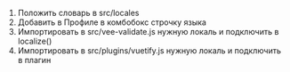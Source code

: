 1. Положить словарь в src/locales
2. Добавить в Профиле в комбобокс строчку языка
3. Импортировать в src/vee-validate.js нужную локаль и подключить в localize()
4. Импортировать в src/plugins/vuetify.js нужную локаль и подключить в плагин